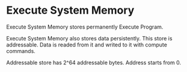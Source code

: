 # **Execute System Memory**


Execute System Memory stores permanently Execute Program.


Execute System Memory also stores data persistently.
This store is addressable.
Data is readed from it and writed to it with compute commands.

Addressable store has 2^64 addressable bytes.
Address starts from 0.